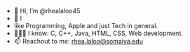- 👋 Hi, I’m @rhealaloo45
- 👀 I
-  like Programming, Apple and just Tech in general.
- 👩🏻‍💻 I know: C, C++, Java, HTML, CSS, Web development.
- 📫 Reachout to me: rhea.laloo@somaiya.edu

<!---
rhealaloo45/rhealaloo45 is a ✨ special ✨ repository because its `README.md` (this file) appears on your GitHub profile.
You can click the Preview link to take a look at your changes.
--->
